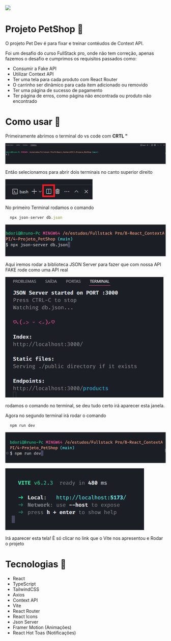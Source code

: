 <p>
<img src='./github/gifgithub-ezgif.com-video-to-gif-converter.gif'/>
</p>

# Projeto PetShop 🦴

O projeto Pet Dev é para fixar e treinar contéudos de Context API.

Foi um desafio do curso FullStack pro, onde não tem correção, apenas fazemos o desafio e cumprimos os requisitos passados como:

- Consumir a Fake API
- Utilizar Context API
- Ter uma tela para cada produto com React Router
- O carrinho ser dinâmico para cada item adicionado ou removido
- Ter uma página de sucesso de pagamento
- Ter página de erros, como página não encontrada ou produto não encontrado

# Como usar 📂

Primeiramente abrimos o terminal do vs code com <strong>CRTL "</strong>

<p>
  <img src="./github/image.png" />
</p>

Então selecionamos para abrir dois terminais no canto superior direito

<p>
  <img src='./github/terminalduplicado.png'/>
</p>

No primeiro Terminal rodamos o comando

```js
  npx json-server db.json
```

<p>
  <img src="./github/image-1.png" />
</p>

Aqui iremos rodar a biblioteca JSON Server para fazer que com nossa API FAKE rode como uma API real

<p>
  <img src="./github/image-2.png" />
</p>

rodamos o comando no terminal, se deu tudo certo irá aparecer esta janela.

Agora no segundo terminal irá rodar o comando

```js
  npm run dev
```

<p>
  <img src="./github/image-3.png" />
</p>

<p>
  <img src="./github/image-4.png" />
</p>

Irá aparecer esta tela! È só clicar no link que o Vite nos apresentou e Rodar o projeto

# Tecnologias 🚀

- React
- TypeScript
- TailwindCSS
- Axios
- Context API
- Vite
- React Router
- React Icons
- Json Server
- Framer Motion (Animações)
- React Hot Toas (Notificações)
